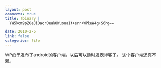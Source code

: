 ```yaml
--- 
layout: post
comments: true
title: !binary |
  YW5kcm9pZOeJiOacrOeahOWuouaIt+err+WPkeW4g+S6hg==

date: 2010-2-5
link: false
categories: life
---
```

WP&#32456;&#20110;&#21457;&#24067;&#20102;android&#30340;&#23458;&#25143;&#31471;&#65292;&#20197;&#21518;&#21487;&#20197;&#38543;&#26102;&#21457;&#34920;&#21338;&#23458;&#20102;&#12290;
&#36825;&#20010;&#23458;&#25143;&#31471;&#36824;&#30495;&#19981;&#36182;&#12290;
